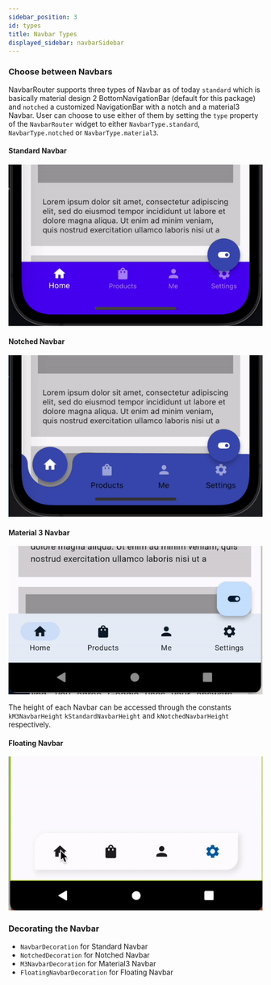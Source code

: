 ```yaml
---
sidebar_position: 3
id: types
title: Navbar Types
displayed_sidebar: navbarSidebar
---
```


### Choose between Navbars

NavbarRouter supports three types of Navbar as of today `standard` which is basically material design 2 BottomNavigationBar (default for this package) and `notched` a customized NavigationBar with a notch and a material3 Navbar. User can choose to use either of them by setting the `type` property of the `NavbarRouter` widget to either `NavbarType.standard`, `NavbarType.notched` or `NavbarType.material3`.

#### Standard Navbar

![Standard Navbar](./assets/navbar-type1.gif)

#### Notched Navbar

![Notched Navbar](./assets/navbar-type2.gif)

#### Material 3 Navbar

![Material3 Navbar](./assets/navbar-type3.gif)

The height of each Navbar can be accessed through the constants `kM3NavbarHeight`
`kStandardNavbarHeight` and `kNotchedNavbarHeight` respectively.

#### Floating Navbar

![Floating Navbar](./assets/navbar-type4.gif)

### Decorating the Navbar

- `NavbarDecoration` for Standard Navbar
- `NotchedDecoration` for Notched Navbar
- `M3NavbarDecoration` for Material3 Navbar
- `FloatingNavbarDecoration` for Floating Navbar
